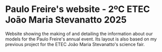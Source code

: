 # Paulo Freire's website - 2ºC ETEC João Maria Stevanatto 2025

Website showing the making of and detailing the information about our models for the Paulo Freire's annual event. Its layout is also based on my previous project for the ETEC João Maria Stevanatto's science fair.